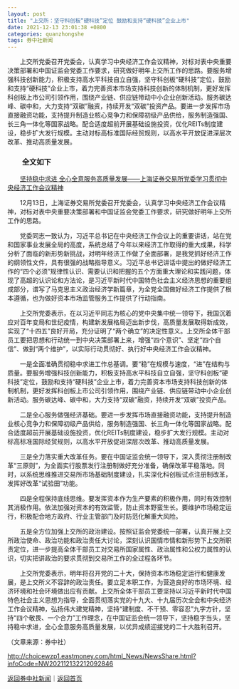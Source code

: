 ```yaml
---
layout: post
title: "上交所：坚守科创板“硬科技”定位 鼓励和支持“硬科技”企业上市"
date: 2021-12-13 23:01:38 +0800
categories: quanzhongshe
tags: 券中社新闻
---
```

<p>　　上交所党委召开党委会，认真学习中央经济工作会议精神，对标对表中央重要决策部署和中国证监会党委工作要求，研究做好明年上交所工作的思路。要服务增强科技创新能力，积极支持高水平科技自立自强，坚守科创板“硬科技”定位，鼓励和支持“硬科技”企业上市，着力完善资本市场支持科技创新的体制机制，更好发挥科创板上市公司引领作用，围绕产业链、供应链带动中小企业创新活动。服务碳达峰、碳中和，大力支持“双碳”融资，持续开发“双碳”投资产品。要进一步发挥市场直接融资功能，支持提升制造业核心竞争力和保障初级产品供给，服务制造强国、长三角一体化等国家战略。配合适度超前开展基础设施投资，优化REITs制度建设，稳步扩大发行规模。主动对标高标准国际经贸规则，以高水平开放促进深层次改革、推动高质量发展。</p>
 <h3 class="emh3">　　全文如下</h3>
 <p>　　<a href="https://finance.eastmoney.com/a/202112132212093143.html">坚持稳中求进 全心全意服务高质量发展——上海证券交易所党委学习贯彻中央经济工作会议精神</a></p>
 <p>　　12月13日，上海证券交易所党委召开党委会，认真学习中央经济工作会议精神，对标对表中央重要决策部署和中国证监会党委工作要求，研究做好明年上交所工作的思路。</p>
 <p>　　党委同志一致认为，习近平总书记在中央经济工作会议上的重要讲话，站在党和国家事业发展全局的高度，系统总结了今年以来经济工作取得的重大成果，科学分析了面临的新形势新挑战，对明年经济工作做了全面部署，是我党抓好经济工作的纲领性文件，具有很强的战略指导意义。习近平总书记讲话中提出的做好经济工作的“四个必须”规律性认识、需要认识和把握的五个方面重大理论和实践问题，体现了高超的认识论和方法论，是习近平新时代中国特色社会主义经济思想的重要组成部分，谱写了马克思主义政治经济学新篇章，为全党全国做好经济工作提供了根本遵循，也为做好资本市场监管服务工作提供了行动指南。</p>
 <p>　　上交所党委表示，在以习近平同志为核心的党中央集中统一领导下，我国沉着应对百年变局和世纪疫情，构建新发展格局迈出新步伐，高质量发展取得新成效，实现了“十四五”良好开局，充分证明了“两个确立”的决定性意义。上交所全体干部员工要把思想和行动统一到中央决策部署上来，增强“四个意识”、坚定“四个自信”、做到“两个维护”，以实际行动贯彻好、执行好中央经济工作会议精神。</p>
 <p>　　一是全面准确贯彻稳中求进工作总基调。要“稳”在规模与速度，“进”在结构与质量。要服务增强科技创新能力，积极支持高水平科技自立自强，坚守科创板“硬科技”定位，鼓励和支持“硬科技”企业上市，着力完善资本市场支持科技创新的体制机制，更好发挥科创板上市公司引领作用，围绕产业链、供应链带动中小企业创新活动。服务碳达峰、碳中和，大力支持“双碳”融资，持续开发“双碳”投资产品。</p>
 <p>　　二是全心服务做强经济基础。要进一步发挥市场直接融资功能，支持提升制造业核心竞争力和保障初级产品供给，服务制造强国、长三角一体化等国家战略。配合适度超前开展基础设施投资，优化REITs制度建设，稳步扩大发行规模。主动对标高标准国际经贸规则，以高水平开放促进深层次改革、推动高质量发展。</p>
 <p>　　三是全力落实重大改革任务。要在中国证监会统一领导下，深入贯彻注册制改革“三原则”，为全面实行股票发行注册制做好充分准备，确保改革平稳落地。同时，以系统思维推进交易所市场基础制度建设，扎实深化科创板试点注册制改革，发挥好改革“试验田”功能。</p>
 <p>　　四是全程保持底线思维。要发挥资本作为生产要素的积极作用，同时有效控制其消极作用。依法加强对资本的有效监管，防止资本野蛮生长。要维护市场稳定运行，积极配合地方政府、行业主管部门及时防范化解重大风险。</p>
 <p>　　五是全方位加强上交所的政治建设。按照证监会党委统一部署，认真开展上交所政治使命、政治功能和政治责任大讨论，深刻认识国情市情和新形势下上交所职责定位，进一步提高全体干部员工对交易所国家属性、政治属性和公权力属性的认识，切实把讲政治的要求贯彻到交易所工作的全过程各环节。</p>
 <p>　　上交所党委表示，明年将召开党的二十大，保持资本市场稳定运行和健康发展，是上交所义不容辞的政治责任。要立足本职工作，为营造良好的市场环境、经济环境和社会环境做出应有贡献。上交所全体干部员工要坚持以习近平新时代中国特色社会主义思想为指导，全面贯彻落实党的十九大、十九届历次全会和中央经济工作会议精神，弘扬伟大建党精神，坚持“建制度、不干预、零容忍”九字方针，坚持“四个敬畏、一个合力”工作理念，在中国证监会统一领导下，坚持稳字当头，坚持稳中求进，全心全意服务高质量发展，以优异成绩迎接党的二十大胜利召开。</p><p class="em_media">（文章来源：券中社）</p>

<http://choicewzp1.eastmoney.com/html_News/NewsShare.html?infoCode=NW202112132212092846>

[返回券中社新闻](//finews.withounder.com/quanzhongshe/)｜[返回首页](//finews.withounder.com/)